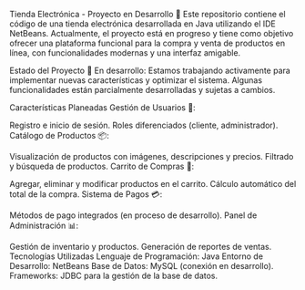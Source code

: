Tienda Electrónica - Proyecto en Desarrollo 🛒
Este repositorio contiene el código de una tienda electrónica desarrollada en Java utilizando el IDE NetBeans. Actualmente, el proyecto está en progreso y tiene como objetivo ofrecer una plataforma funcional para la compra y venta de productos en línea, con funcionalidades modernas y una interfaz amigable.

Estado del Proyecto
🚧 En desarrollo: Estamos trabajando activamente para implementar nuevas características y optimizar el sistema. Algunas funcionalidades están parcialmente desarrolladas y sujetas a cambios.

Características Planeadas
Gestión de Usuarios 👤:

Registro e inicio de sesión.
Roles diferenciados (cliente, administrador).
Catálogo de Productos 📦:

Visualización de productos con imágenes, descripciones y precios.
Filtrado y búsqueda de productos.
Carrito de Compras 🛒:

Agregar, eliminar y modificar productos en el carrito.
Cálculo automático del total de la compra.
Sistema de Pagos 💳:

Métodos de pago integrados (en proceso de desarrollo).
Panel de Administración 📊:

Gestión de inventario y productos.
Generación de reportes de ventas.
Tecnologías Utilizadas
Lenguaje de Programación: Java
Entorno de Desarrollo: NetBeans
Base de Datos: MySQL (conexión en desarrollo).
Frameworks: JDBC para la gestión de la base de datos.
